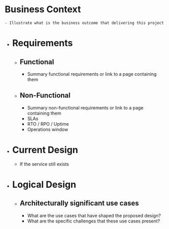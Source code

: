 # Business Context
	- Illustrate what is the business outcome that delivering this project
- # Requirements
	- ## Functional
		- Summary functional requirements or link to a page containing them
	- ## Non-Functional
		- Summary non-functional requirements or link to a page containing them
		- SLAs
		- RTO / RPO / Uptime
		- Operations window
- # Current Design
	- If the service still exists
- # Logical Design
	- ## Architecturally significant use cases
		- What are the use cases that have shaped the proposed design?
		- What are the specific challenges that these use cases present?